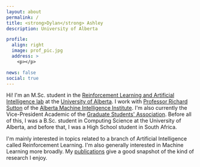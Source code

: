 ```yaml
---
layout: about
permalink: /
title: <strong>Dylan</strong> Ashley
description: University of Alberta

profile:
  align: right
  image: prof_pic.jpg
  address: >
    <p></p>

news: false
social: true
---
```


Hi! I'm an M.Sc. student in the [Reinforcement Learning and Artificial Intelligence lab](http://rlai.ualberta.ca) at the [University of Alberta](https://www.ualberta.ca/index.html). I work with [Professor Richard Sutton](http://www.incompleteideas.net) of the [Alberta Machine Intelligence Institute](https://www.amii.ca). I'm also currently the Vice-President Academic of the [Graduate Students' Association](https://www.ualberta.ca/graduate-students-association). Before all of this, I was a B.Sc. student in Computing Science at the University of Alberta, and before that, I was a High School student in South Africa.

I'm mainly interested in topics related to a branch of Artificial Intelligence called Reinforcement Learning. I'm also generally interested in Machine Learning more broadly. My [publications](publications) give a good snapshot of the kind of research I enjoy.
